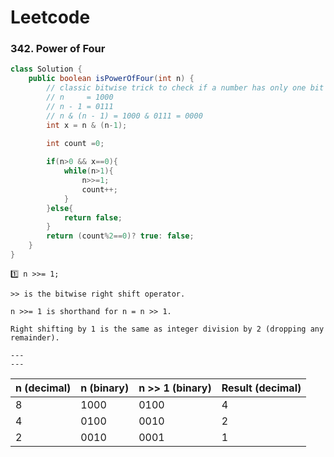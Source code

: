 # Leetcode 


### 342. Power of Four
```java
class Solution {
    public boolean isPowerOfFour(int n) {
        // classic bitwise trick to check if a number has only one bit set
        // n     = 1000
        // n - 1 = 0111
        // n & (n - 1) = 1000 & 0111 = 0000
        int x = n & (n-1);
        
        int count =0;

        if(n>0 && x==0){
            while(n>1){
                n>>=1;
                count++;
            }
        }else{
            return false;
        }
        return (count%2==0)? true: false;
    }
}

```
```
1️⃣ n >>= 1;

>> is the bitwise right shift operator.

n >>= 1 is shorthand for n = n >> 1.

Right shifting by 1 is the same as integer division by 2 (dropping any remainder).

---
---
```
| n (decimal) | n (binary) | n >> 1 (binary) | Result (decimal) |
|-------------|------------|-----------------|------------------|
| 8           | 1000       | 0100            | 4                |
| 4           | 0100       | 0010            | 2                |
| 2           | 0010       | 0001            | 1                |

